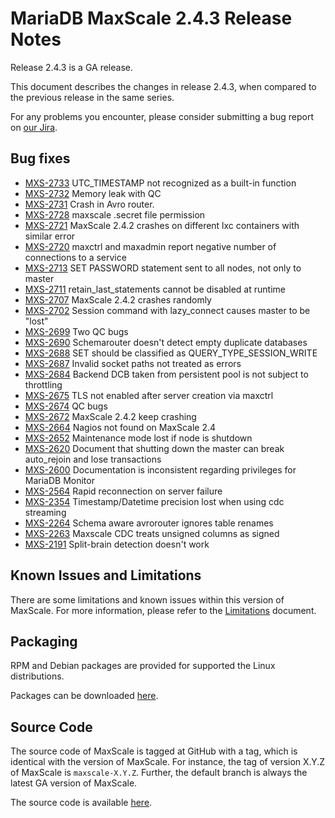 # MariaDB MaxScale 2.4.3 Release Notes

Release 2.4.3 is a GA release.

This document describes the changes in release 2.4.3, when compared to the
previous release in the same series.

For any problems you encounter, please consider submitting a bug
report on [our Jira](https://jira.mariadb.org/projects/MXS).

## Bug fixes

* [MXS-2733](https://jira.mariadb.org/browse/MXS-2733) UTC_TIMESTAMP not recognized as a built-in function
* [MXS-2732](https://jira.mariadb.org/browse/MXS-2732) Memory leak with QC
* [MXS-2731](https://jira.mariadb.org/browse/MXS-2731) Crash in Avro router.
* [MXS-2728](https://jira.mariadb.org/browse/MXS-2728) maxscale .secret file permission
* [MXS-2721](https://jira.mariadb.org/browse/MXS-2721) MaxScale 2.4.2 crashes on different lxc containers with similar error
* [MXS-2720](https://jira.mariadb.org/browse/MXS-2720) maxctrl and maxadmin report negative number of connections to a service
* [MXS-2713](https://jira.mariadb.org/browse/MXS-2713) SET PASSWORD statement sent to all nodes, not only to master
* [MXS-2711](https://jira.mariadb.org/browse/MXS-2711) retain_last_statements cannot be disabled at runtime
* [MXS-2707](https://jira.mariadb.org/browse/MXS-2707) MaxScale 2.4.2 crashes randomly
* [MXS-2702](https://jira.mariadb.org/browse/MXS-2702) Session command with lazy_connect causes master to be "lost"
* [MXS-2699](https://jira.mariadb.org/browse/MXS-2699) Two QC bugs
* [MXS-2690](https://jira.mariadb.org/browse/MXS-2690) Schemarouter doesn't detect empty duplicate databases
* [MXS-2688](https://jira.mariadb.org/browse/MXS-2688) SET should be classified as QUERY_TYPE_SESSION_WRITE
* [MXS-2687](https://jira.mariadb.org/browse/MXS-2687) Invalid socket paths not treated as errors
* [MXS-2684](https://jira.mariadb.org/browse/MXS-2684) Backend DCB taken from persistent pool is not subject to throttling
* [MXS-2675](https://jira.mariadb.org/browse/MXS-2675) TLS not enabled after server creation via maxctrl
* [MXS-2674](https://jira.mariadb.org/browse/MXS-2674) QC bugs
* [MXS-2672](https://jira.mariadb.org/browse/MXS-2672) MaxScale 2.4.2 keep crashing
* [MXS-2664](https://jira.mariadb.org/browse/MXS-2664) Nagios not found on MaxScale 2.4
* [MXS-2652](https://jira.mariadb.org/browse/MXS-2652) Maintenance mode lost if node is shutdown
* [MXS-2620](https://jira.mariadb.org/browse/MXS-2620) Document that shutting down the master can break auto_rejoin and lose transactions
* [MXS-2600](https://jira.mariadb.org/browse/MXS-2600) Documentation is inconsistent regarding privileges for MariaDB Monitor
* [MXS-2564](https://jira.mariadb.org/browse/MXS-2564) Rapid reconnection on server failure
* [MXS-2354](https://jira.mariadb.org/browse/MXS-2354) Timestamp/Datetime precision lost when using cdc streaming
* [MXS-2264](https://jira.mariadb.org/browse/MXS-2264) Schema aware avrorouter ignores table renames
* [MXS-2263](https://jira.mariadb.org/browse/MXS-2263) Maxscale CDC treats unsigned columns as signed
* [MXS-2191](https://jira.mariadb.org/browse/MXS-2191) Split-brain detection doesn't work

## Known Issues and Limitations

There are some limitations and known issues within this version of MaxScale.
For more information, please refer to the [Limitations](../About/Limitations.md) document.

## Packaging

RPM and Debian packages are provided for supported the Linux distributions.

Packages can be downloaded [here](https://mariadb.com/downloads/#mariadb_platform-mariadb_maxscale).

## Source Code

The source code of MaxScale is tagged at GitHub with a tag, which is identical
with the version of MaxScale. For instance, the tag of version X.Y.Z of MaxScale
is `maxscale-X.Y.Z`. Further, the default branch is always the latest GA version
of MaxScale.

The source code is available [here](https://github.com/mariadb-corporation/MaxScale).
